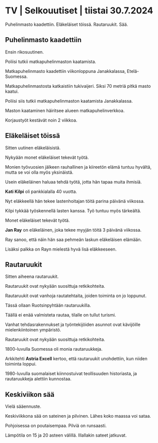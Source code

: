 # TV \| Selkouutiset \| tiistai 30.7.2024

Puhelinmasto kaadettiin. Eläkeläiset töissä. Rautaruukit. Sää.

## Puhelinmasto kaadettiin

Ensin rikosuutinen.

Poliisi tutkii matkapuhelinmaston kaatamista.

Matkapuhelinmasto kaadettiin viikonloppuna Janakkalassa, Etelä-Suomessa.

Matkapuhelinmastosta katkaistiin tukivaijeri. Siksi 70 metriä pitkä masto kaatui.

Poliisi siis tutkii matkapuhelinmaston kaatamista Janakkalassa.

Maston kaataminen häiritsee alueen matkapuhelinverkkoa.

Korjaustyöt kestävät noin 2 viikkoa.

## Eläkeläiset töissä

Sitten uutinen eläkeläisistä.

Nykyään monet eläkeläiset tekevät työtä.

Monien työvuosien jälkeen rauhallinen ja kiireetön elämä tuntuu hyvältä, mutta se voi olla myös yksinäistä.

Usein eläkeläinen haluaa tehdä työtä, jotta hän tapaa muita ihmisiä.

**Kati Kilpi** oli pankkialalla 40 vuotta.

Nyt eläkkeellä hän tekee lastenhoitajan töitä parina päivänä viikossa.

Kilpi tykkää työskennellä lasten kanssa. Työ tuntuu myös tärkeältä.

Monet eläkeläiset tekevät työtä.

**Jan Ray** on eläkeläinen, joka tekee myyjän töitä 3 päivänä viikossa.

Ray sanoo, että näin hän saa pehmeän laskun eläkeläisen elämään.

Lisäksi palkka on Rayn mielestä hyvä lisä eläkkeeseen.

## Rautaruukit

Sitten aiheena rautaruukit.

Rautaruukit ovat nykyään suosittuja retkikohteita.

Rautaruukit ovat vanhoja rautatehtaita, joiden toiminta on jo loppunut.

Tässä ollaan Ruotsinpyhtään rautaruukilla.

Täällä ei enää valmisteta rautaa, tilalle on tullut turismi.

Vanhat tehdasrakennukset ja työntekijöiden asunnot ovat kävijöille mielenkiintoinen ympäristö.

Rautaruukit ovat nykyään suosittuja retkikohteita.

1800-luvulla Suomessa oli monia rautaruukkeja.

Arkkitehti **Astria Excell** kertoo, että rautaruukit unohdettiin, kun niiden toiminta loppui.

1980-luvulla suomalaiset kiinnostuivat teollisuuden historiasta, ja rautaruukkeja alettiin kunnostaa.

## Keskiviikon sää

Vielä sääennuste.

Keskiviikkona sää on sateinen ja pilvinen. Lähes koko maassa voi sataa.

Pohjoisessa on poutaisempaa. Pilviä on runsaasti.

Lämpötila on 15 ja 20 asteen välillä. Illallakin sateet jatkuvat.

